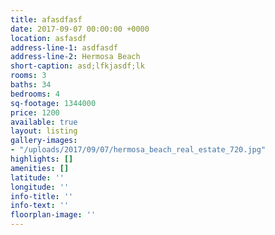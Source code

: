 ```yaml
---
title: afasdfasf
date: 2017-09-07 00:00:00 +0000
location: asfasdf
address-line-1: asdfasdf
address-line-2: Hermosa Beach
short-caption: asd;lfkjasdf;lk
rooms: 3
baths: 34
bedrooms: 4
sq-footage: 1344000
price: 1200
available: true
layout: listing
gallery-images:
- "/uploads/2017/09/07/hermosa_beach_real_estate_720.jpg"
highlights: []
amenities: []
latitude: ''
longitude: ''
info-title: ''
info-text: ''
floorplan-image: ''
---
```

